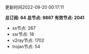 更新时间2022-09-20 00:17:11

**总订阅: 64**
**总节点: 9867**
**有效节点: 2041**
- ss节点: 267
- ssr节点: 18
- v2ray节点: 1702
- trojan节点: 54
